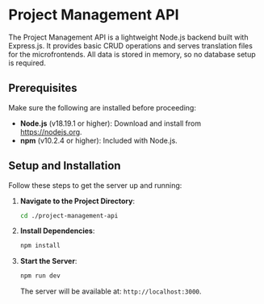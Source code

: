 # Project Management API

The Project Management API is a lightweight Node.js backend built with Express.js. It provides basic CRUD operations and serves translation files for the microfrontends. All data is stored in memory, so no database setup is required.

## Prerequisites

Make sure the following are installed before proceeding:

- **Node.js** (v18.19.1 or higher): Download and install from https://nodejs.org.
- **npm** (v10.2.4 or higher): Included with Node.js.

## Setup and Installation

Follow these steps to get the server up and running:

1. **Navigate to the Project Directory**:

   ```bash
   cd ./project-management-api
   ```

2. **Install Dependencies**:

   ```bash
   npm install
   ```

3. **Start the Server**:

   ```bash
   npm run dev
   ```

   The server will be available at: `http://localhost:3000`.
